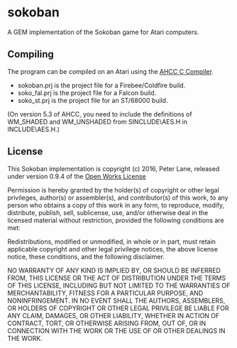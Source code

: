 # sokoban

A GEM implementation of the Sokoban game for Atari computers. 

Compiling
---------

The program can be compiled on an Atari using the 
[AHCC C Compiler](http://members.chello.nl/h.robbers/).  

* sokoban.prj is the project file for a Firebee/Coldfire build. 
* soko_fal.prj is the project file for a Falcon build.
* soko_st.prj is the project file for an ST/68000 build.

(On version 5.3 of AHCC, you need to include the definitions of WM_SHADED 
and WM_UNSHADED from SINCLUDE\AES.H in INCLUDE\AES.H.)

License
-------

This Sokoban implementation is copyright (c) 2016, Peter Lane, released 
under version 0.9.4 of the [Open Works License](http://owl.apotheon.org/)

Permission is hereby granted by the holder(s) of copyright or other legal
privileges, author(s) or assembler(s), and contributor(s) of this work, to any
person who obtains a copy of this work in any form, to reproduce, modify,
distribute, publish, sell, sublicense, use, and/or otherwise deal in the
licensed material without restriction, provided the following conditions are
met:

Redistributions, modified or unmodified, in whole or in part, must retain
applicable copyright and other legal privilege notices, the above license
notice, these conditions, and the following disclaimer.

NO WARRANTY OF ANY KIND IS IMPLIED BY, OR SHOULD BE INFERRED FROM, THIS LICENSE
OR THE ACT OF DISTRIBUTION UNDER THE TERMS OF THIS LICENSE, INCLUDING BUT NOT
LIMITED TO THE WARRANTIES OF MERCHANTABILITY, FITNESS FOR A PARTICULAR PURPOSE,
AND NONINFRINGEMENT. IN NO EVENT SHALL THE AUTHORS, ASSEMBLERS, OR HOLDERS OF
COPYRIGHT OR OTHER LEGAL PRIVILEGE BE LIABLE FOR ANY CLAIM, DAMAGES, OR OTHER
LIABILITY, WHETHER IN ACTION OF CONTRACT, TORT, OR OTHERWISE ARISING FROM, OUT
OF, OR IN CONNECTION WITH THE WORK OR THE USE OF OR OTHER DEALINGS IN THE WORK.

